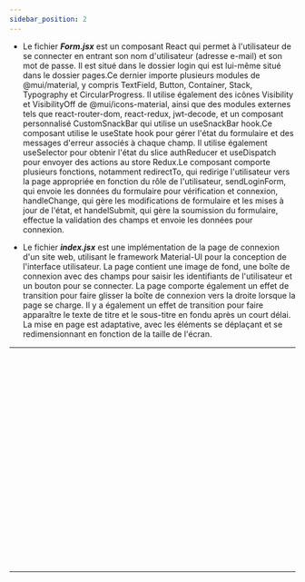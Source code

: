 ```yaml
---
sidebar_position: 2
---
```



<table Style="width: 100%; border-top: 1px solid transparent;">
  <tr Style="display: flex;">
    <td Style="width: 3500px;   border: 1px solid transparent;  text-align: center; align: middle; margin-top:200px; ">

![image](/img/frontlogin.png)

 </td>
 <td Style=" border: 1px solid transparent;">
<th>
Le dossier Login est un sous dossier de dossier pages qui contient l'ensemble des pages de notre application. Comme son nom l'indique ce dernier contient les pages liées a l'authentification
</th>

- Le fichier ***Form.jsx*** est un composant React qui permet à l'utilisateur de se connecter en entrant son nom d'utilisateur (adresse e-mail) et son mot de passe. Il est situé dans le dossier login qui est lui-même situé dans le dossier pages.Ce dernier importe plusieurs modules de @mui/material, y compris TextField, Button, Container, Stack, Typography et CircularProgress. Il utilise également des icônes Visibility et VisibilityOff de @mui/icons-material, ainsi que des modules externes tels que react-router-dom, react-redux, jwt-decode, et un composant personnalisé CustomSnackBar qui utilise un useSnackBar hook.Ce composant utilise le useState hook pour gérer l'état du formulaire et des messages d'erreur associés à chaque champ. Il utilise également useSelector pour obtenir l'état du slice authReducer et useDispatch pour envoyer des actions au store Redux.Le composant comporte plusieurs fonctions, notamment redirectTo, qui redirige l'utilisateur vers la page appropriée en fonction du rôle de l'utilisateur, sendLoginForm, qui envoie les données du formulaire pour vérification et connexion, handleChange, qui gère les modifications de formulaire et les mises à jour de l'état, et handelSubmit, qui gère la soumission du formulaire, effectue la validation des champs et envoie les données pour connexion.


- Le fichier ***index.jsx*** est une implémentation de la page de connexion d'un site web, utilisant le framework Material-UI pour la conception de l'interface utilisateur. La page contient une image de fond, une boîte de connexion avec des champs pour saisir les identifiants de l'utilisateur et un bouton pour se connecter. La page comporte également un effet de transition pour faire glisser la boîte de connexion vers la droite lorsque la page se charge. Il y a également un effet de transition pour faire apparaître le texte de titre et le sous-titre en fondu après un court délai. La mise en page est adaptative, avec les éléments se déplaçant et se redimensionnant en fonction de la taille de l'écran.




</td>
</tr>
</table>